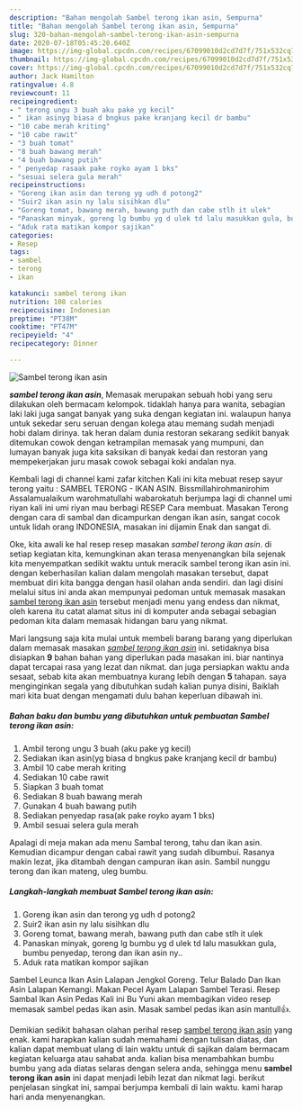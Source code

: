 ```yaml
---
description: "Bahan mengolah Sambel terong ikan asin, Sempurna"
title: "Bahan mengolah Sambel terong ikan asin, Sempurna"
slug: 320-bahan-mengolah-sambel-terong-ikan-asin-sempurna
date: 2020-07-18T05:45:20.640Z
image: https://img-global.cpcdn.com/recipes/67099010d2cd7d7f/751x532cq70/sambel-terong-ikan-asin-foto-resep-utama.jpg
thumbnail: https://img-global.cpcdn.com/recipes/67099010d2cd7d7f/751x532cq70/sambel-terong-ikan-asin-foto-resep-utama.jpg
cover: https://img-global.cpcdn.com/recipes/67099010d2cd7d7f/751x532cq70/sambel-terong-ikan-asin-foto-resep-utama.jpg
author: Jack Hamilton
ratingvalue: 4.8
reviewcount: 11
recipeingredient:
- " terong ungu 3 buah aku pake yg kecil"
- " ikan asinyg biasa d bngkus pake kranjang kecil dr bambu"
- "10 cabe merah kriting"
- "10 cabe rawit"
- "3 buah tomat"
- "8 buah bawang merah"
- "4 buah bawang putih"
- " penyedap rasaak pake royko ayam 1 bks"
- "sesuai selera gula merah"
recipeinstructions:
- "Goreng ikan asin dan terong yg udh d potong2"
- "Suir2 ikan asin ny lalu sisihkan dlu"
- "Goreng tomat, bawang merah, bawang puth dan cabe stlh it ulek"
- "Panaskan minyak, goreng lg bumbu yg d ulek td lalu masukkan gula, bumbu penyedap, terong dan ikan asin ny.."
- "Aduk rata matikan kompor sajikan"
categories:
- Resep
tags:
- sambel
- terong
- ikan

katakunci: sambel terong ikan 
nutrition: 108 calories
recipecuisine: Indonesian
preptime: "PT38M"
cooktime: "PT47M"
recipeyield: "4"
recipecategory: Dinner

---
```



![Sambel terong ikan asin](https://img-global.cpcdn.com/recipes/67099010d2cd7d7f/751x532cq70/sambel-terong-ikan-asin-foto-resep-utama.jpg)

<b><i>sambel terong ikan asin</i></b>, Memasak merupakan sebuah hobi yang seru dilakukan oleh bermacam kelompok. tidaklah hanya para wanita, sebagian laki laki juga sangat banyak yang suka dengan kegiatan ini. walaupun hanya untuk sekedar seru seruan dengan kolega atau memang sudah menjadi hobi dalam dirinya. tak heran dalam dunia restoran sekarang sedikit banyak ditemukan cowok dengan ketrampilan memasak yang mumpuni, dan lumayan banyak juga kita saksikan di banyak kedai dan restoran yang mempekerjakan juru masak cowok sebagai koki andalan nya.

Kembali lagi di channel kami zafar kitchen Kali ini kita mebuat resep sayur terong yaitu : SAMBEL TERONG - IKAN ASIN. Bissmillahirohmanirohim Assalamualaikum warohmatullahi wabarokatuh berjumpa lagi di channel umi riyan kali ini umi riyan mau berbagi RESEP Cara membuat. Masakan Terong dengan cara di sambal dan dicampurkan dengan ikan asin, sangat cocok untuk lidah orang INDONESIA, masakan ini dijamin Enak dan sangat di.

Oke, kita awali ke hal resep resep masakan <i>sambel terong ikan asin</i>. di setiap kegiatan kita, kemungkinan akan terasa menyenangkan bila sejenak kita menyempatkan sedikit waktu untuk meracik sambel terong ikan asin ini. dengan keberhasilan kalian dalam mengolah masakan tersebut, dapat membuat diri kita bangga dengan hasil olahan anda sendiri. dan lagi disini melalui situs ini anda akan mempunyai pedoman untuk memasak masakan <u>sambel terong ikan asin</u> tersebut menjadi menu yang endess dan nikmat, oleh karena itu catat alamat situs ini di komputer anda sebagai sebagian pedoman kita dalam memasak hidangan baru yang nikmat.


Mari langsung saja kita mulai untuk membeli barang barang yang diperlukan dalam memasak masakan <u><i>sambel terong ikan asin</i></u> ini. setidaknya bisa disiapkan <b>9</b> bahan bahan yang diperlukan pada masakan ini. biar nantinya dapat tercapai rasa yang lezat dan nikmat. dan juga persiapkan waktu anda sesaat, sebab kita akan membuatnya kurang lebih dengan <b>5</b> tahapan. saya menginginkan segala yang dibutuhkan sudah kalian punya disini, Baiklah mari kita buat dengan mengamati dulu bahan keperluan dibawah ini.

<!--inarticleads1-->

##### Bahan baku dan bumbu yang dibutuhkan untuk pembuatan Sambel terong ikan asin:

1. Ambil  terong ungu 3 buah (aku pake yg kecil)
1. Sediakan  ikan asin(yg biasa d bngkus pake kranjang kecil dr bambu)
1. Ambil 10 cabe merah kriting
1. Sediakan 10 cabe rawit
1. Siapkan 3 buah tomat
1. Sediakan 8 buah bawang merah
1. Gunakan 4 buah bawang putih
1. Sediakan  penyedap rasa(ak pake royko ayam 1 bks)
1. Ambil sesuai selera gula merah


Apalagi di meja makan ada menu Sambal terong, tahu dan ikan asin. Kemudian dicampur dengan cabai rawit yang sudah dibumbui. Rasanya makin lezat, jika ditambah dengan campuran ikan asin. Sambil nunggu terong dan ikan mateng, uleg bumbu. 

<!--inarticleads2-->

##### Langkah-langkah membuat Sambel terong ikan asin:

1. Goreng ikan asin dan terong yg udh d potong2
1. Suir2 ikan asin ny lalu sisihkan dlu
1. Goreng tomat, bawang merah, bawang puth dan cabe stlh it ulek
1. Panaskan minyak, goreng lg bumbu yg d ulek td lalu masukkan gula, bumbu penyedap, terong dan ikan asin ny..
1. Aduk rata matikan kompor sajikan


Sambel Leunca Ikan Asin Lalapan Jengkol Goreng. Telur Balado Dan Ikan Asin Lalapan Kemangi. Makan Pecel Ayam Lalapan Sambel Terasi. Resep Sambal Ikan Asin Pedas Kali ini Bu Yuni akan membagikan video resep memasak sambel pedas ikan asin. Masak sambel pedas ikan asin mantull👍. 

Demikian sedikit bahasan olahan perihal resep <u>sambel terong ikan asin</u> yang enak. kami harapkan kalian sudah memahami dengan tulisan diatas, dan kalian dapat membuat ulang di lain waktu untuk di sajikan dalam bermacam kegiatan keluarga atau sahabat anda. kalian bisa menambahkan bumbu bumbu yang ada diatas selaras dengan selera anda, sehingga menu <b>sambel terong ikan asin</b> ini dapat menjadi lebih lezat dan nikmat lagi. berikut penjelasan singkat ini, sampai berjumpa kembali di lain waktu. kami harap hari anda menyenangkan.
